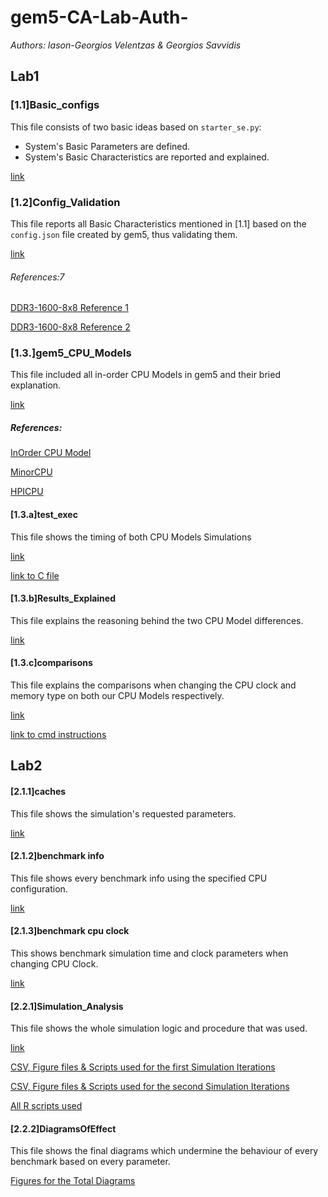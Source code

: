 # gem5-CA-Lab-Auth-

_Authors: Iason-Georgios Velentzas & Georgios Savvidis_

## Lab1

### [1.1]Basic_configs
This file consists of two basic ideas based on `starter_se.py`:
+ System's Basic Parameters are defined.
+ System's Basic Characteristics are reported and explained.

[link](https://github.com/DukeSav/gem5-CA-Lab-Auth-/blob/master/Lab1/%5B1.1%5DBasic_configs)

### [1.2]Config_Validation
This file reports all Basic Characteristics mentioned in [1.1] based on the `config.json` file created by gem5, thus validating them.

[link](https://github.com/DukeSav/gem5-CA-Lab-Auth-/blob/master/Lab1/%5B1.2%5DConfig_Validation)


###### References:7
[DDR3-1600-8x8 Reference 1](https://github.com/uart/gem5-mirror/blob/master/src/mem/DRAMCtrl.py?fbclid=IwAR2rouQPULwbeunSy-R05zFbjXAenb0x4-L29RGdlkFvCQezmn5dcK_49o)

[DDR3-1600-8x8 Reference 2](https://en.wikipedia.org/wiki/DDR3_SDRAM)

### [1.3.]gem5_CPU_Models
This file included all in-order CPU Models in gem5 and their bried explanation.

[link](https://github.com/DukeSav/gem5-CA-Lab-Auth-/blob/master/Lab1/Part3/%5B1.3.%5Dgem5_CPU_Models)

##### References:
[InOrder CPU Model](http://gem5.org/InOrder)

[MinorCPU](http://www.gem5.org/docs/html/minor.html)

[HPICPU](http://www.gem5.org/wiki/images/c/cf/Summit2017_starterkit.pdf)

#### [1.3.a]test_exec 
This file shows the timing of both CPU Models Simulations

[link](https://github.com/DukeSav/gem5-CA-Lab-Auth-/blob/master/Lab1/Part3/%5B1.3.a%5Dtime_exec)

[link to C file](https://github.com/DukeSav/gem5-CA-Lab-Auth-/blob/master/Lab1/Part3/test.c)

#### [1.3.b]Results_Explained
This file explains the reasoning behind the two CPU Model differences.

[link](https://github.com/DukeSav/gem5-CA-Lab-Auth-/blob/master/Lab1/Part3/%5B1.3.b%5DResults_Explained)

#### [1.3.c]comparisons
This file explains the comparisons when changing the CPU clock and memory type on both our CPU Models respectively.

[link](https://github.com/DukeSav/gem5-CA-Lab-Auth-/blob/master/Lab1/Part3/%5B1.3.c%5DComparisons)

[link to cmd instructions](https://github.com/DukeSav/gem5-CA-Lab-Auth-/blob/master/Lab1/%5BL1%5Dcmd_instructions.sh)

## Lab2 
#### [2.1.1]caches
This file shows the simulation's requested parameters.

[link](https://github.com/DukeSav/gem5-CA-Lab-Auth-/blob/master/Lab2/%5B2.1.1%5D%20caches.md)

#### [2.1.2]benchmark info
This file shows every benchmark info using the specified CPU configuration.

[link](https://github.com/DukeSav/gem5-CA-Lab-Auth-/blob/master/Lab2/%5B2.1.2%5D%20benchmark%20info.md)

#### [2.1.3]benchmark cpu clock
This shows benchmark simulation time and clock parameters when changing CPU Clock.

[link](https://github.com/DukeSav/gem5-CA-Lab-Auth-/blob/master/Lab2/%5B2.1.3%5D%20benchmark%20cpu%20clock.md)

#### [2.2.1]Simulation_Analysis
This file shows the whole simulation logic and procedure that was used.

[link](https://github.com/DukeSav/gem5-CA-Lab-Auth-/blob/master/Lab2/%5B2.2.1%5D%20Simulation_Analysis.md)

[CSV, Figure files & Scripts used for the first Simulation Iterations](https://github.com/DukeSav/gem5-CA-Lab-Auth-/tree/master/Lab2/CSV_round1)

[CSV, Figure files & Scripts used for the second Simulation Iterations](https://github.com/DukeSav/gem5-CA-Lab-Auth-/tree/master/Lab2/CSV_round2)

[All R scripts used](https://github.com/DukeSav/gem5-CA-Lab-Auth-/tree/master/Lab2/R_scripts)

#### [2.2.2]DiagramsOfEffect
This file shows the final diagrams which undermine the behaviour of every benchmark based on every parameter.

[Figures for the Total Diagrams](https://github.com/DukeSav/gem5-CA-Lab-Auth-/tree/master/Lab2/%5B2.2%5D%20DiagramsOfEffect)
